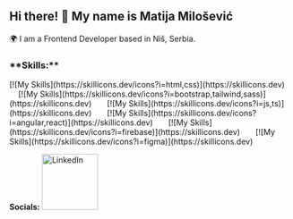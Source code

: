 ## Hi there! 👋 My name is Matija Milošević

🌍 I am a Frontend Developer based in Niš, Serbia.



<h3>**Skills:**</h3>[![My Skills](https://skillicons.dev/icons?i=html,css)](https://skillicons.dev) &nbsp; &nbsp; &nbsp; [![My Skills](https://skillicons.dev/icons?i=bootstrap,tailwind,sass)](https://skillicons.dev) &nbsp; &nbsp; &nbsp; [![My Skills](https://skillicons.dev/icons?i=js,ts)](https://skillicons.dev) &nbsp; &nbsp; &nbsp; [![My Skills](https://skillicons.dev/icons?i=angular,react)](https://skillicons.dev)  &nbsp; &nbsp; &nbsp; [![My Skills](https://skillicons.dev/icons?i=firebase)](https://skillicons.dev)  &nbsp; &nbsp; &nbsp; [![My Skills](https://skillicons.dev/icons?i=figma)](https://skillicons.dev) 



**Socials:** <a href="https://www.linkedin.com/in/matija-milosevic">
    <img src="https://www.logo.wine/a/logo/LinkedIn/LinkedIn-Logo.wine.svg" alt="LinkedIn" width="100px">
</a>

<!--
**matijars/matijars** is a ✨ _special_ ✨ repository because its `README.md` (this file) appears on your GitHub profile.


